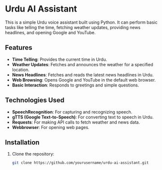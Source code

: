 # Urdu AI Assistant

This is a simple Urdu voice assistant built using Python. It can perform basic tasks like telling the time, fetching weather updates, providing news headlines, and opening Google and YouTube.

## Features

- **Time Telling**: Provides the current time in Urdu.
- **Weather Updates**: Fetches and announces the weather for a specified location.
- **News Headlines**: Fetches and reads the latest news headlines in Urdu.
- **Web Browsing**: Opens Google and YouTube in the default web browser.
- **Basic Interaction**: Responds to greetings and simple questions.

## Technologies Used

- **SpeechRecognition**: For capturing and recognizing speech.
- **gTTS (Google Text-to-Speech)**: For converting text to speech in Urdu.
- **Requests**: For making API calls to fetch weather and news data.
- **Webbrowser**: For opening web pages.

## Installation

1. Clone the repository:
   ```bash
   git clone https://github.com/yourusername/urdu-ai-assistant.git
